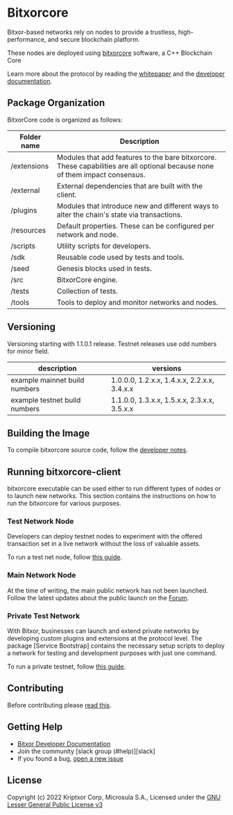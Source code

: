 # Bitxorcore


Bitxor-based networks rely on nodes to provide a trustless, high-performance, and secure blockchain platform.

These nodes are deployed using [bitxorcore] software, a C++ Blockchain Core

Learn more about the protocol by reading the [whitepaper](https://docs.bitxor.org/whitepaper-en.pdf) and the [developer documentation](https://docs.bitxor.org).

## Package Organization

BitxorCore code is organized as follows:

| Folder name | Description |
| -------------|--------------|
| /extensions | Modules that add features to the bare bitxorcore. These capabilities are all optional because none of them impact consensus. |
| /external | External dependencies that are built with the client. |
| /plugins | Modules that introduce new and different ways to alter the chain's state via transactions. |
| /resources | Default properties. These can be configured per network and node. |
| /scripts | Utility scripts for developers. |
| /sdk | Reusable code used by tests and tools. |
| /seed | Genesis blocks used in tests. |
| /src | BitxorCore engine. |
| /tests | Collection of tests. |
| /tools | Tools to deploy and monitor networks and nodes. |

## Versioning

Versioning starting with 1.1.0.1 release. Testnet releases use odd numbers for minor field.

| description | versions |
|-------------|----------|
| example mainnet build numbers | 1.0.0.0, 1.2.x.x, 1.4.x.x, 2.2.x.x, 3.4.x.x |
| example testnet build numbers | 1.1.0.0, 1.3.x.x, 1.5.x.x, 2.3.x.x, 3.5.x.x |

## Building the Image

To compile bitxorcore source code, follow the [developer notes](docs/README.md).

## Running bitxorcore-client

bitxorcore executable can be used either to run different types of nodes or to launch new networks. This section contains the instructions on how to run the bitxorcore for various purposes.

### Test Network Node

Developers can deploy testnet nodes to experiment with the offered transaction set in a live network without the loss of valuable assets.

To run a test net node, follow [this guide](https://docs.bitxor.org/guides/network/running-a-testnet-node.html).

### Main Network Node

At the time of writing, the main public network has not been launched. Follow the latest updates about the public launch on the [Forum](https://forum.bitxor.org).

### Private Test Network

With Bitxor, businesses can launch and extend private networks by developing custom plugins and extensions at the protocol level. The package [Service Bootstrap] contains the necessary setup scripts to deploy a network for testing and development purposes with just one command.

To run a private testnet, follow [this guide](https://docs.bitxor.org/guides/network/creating-a-private-testnet.html).

## Contributing

Before contributing please [read this](CONTRIBUTING.md).

## Getting Help

- [Bitxor Developer Documentation](https://docs.bitxor.org)
- Join the community [slack group (#help)][slack]
- If you found a bug, [open a new issue][issues]

## License

Copyright (c) 2022 Kriptxor Corp, Microsula S.A., Licensed under the [GNU Lesser General Public License v3](LICENSE.txt)

[developer documentation]: https://docs.bitxor.org
[Forum]: https://forum.bitxor.org
[issues]: https://github.com/bitxorcorp/bitxorcore/issues
[bitxorcore]: https://github.com/bitxorcorp/bitxorcore
[bitxor-apirest]: https://github.com/bitxor/bitxor-apirest
[bitxor-bootstrap]: https://github.com/bitxor/bitxor-bootstrap
[bitxor]: https://www.bitxor.org
[whitepaper]: https://docs.bitxor.org/whitepaper-en.pdf
